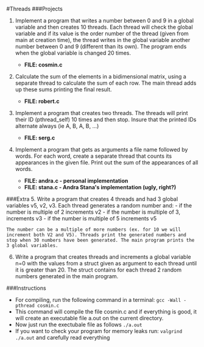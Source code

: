 #Threads
###Projects
1. Implement a program that writes a number between 0 and 9 in a global variable and then creates 10 threads. Each thread will check the global variable and if its value is the order number of the thread (given from main at creation time), the thread writes in the global variable another number between 0 and 9 (different than its own). The program ends when the global variable is changed 20 times.
    - **FILE: cosmin.c**

2. Calculate the sum of the elements in a bidimensional matrix, using a separate thread to calculate the sum of each row. The main thread adds up these sums printing the final result.
    - **FILE: robert.c**

3. Implement a program that creates two threads. The threads will print their ID (pthread_self) 10 times and then stop. Insure that the printed IDs alternate always (ie A, B, A, B, ...)
    - **FILE: serg.c**

4. Implement a program that gets as arguments a file name followed by words. For each word, create a separate thread that counts its appearances in the given file.  Print out the sum of the appearances of all words.
    - **FILE: andra.c - personal implementation**
    - **FILE: stana.c - Andra Stana's implementation (ugly, right?)**

###Extra
5.  Write a program that creates 4 threads and had 3 global variables v5, v2, v3. Each thread generates a random number and:
    - if the number is multiple of 2 increments v2
    - if the number is multiple of 3, increments v3
    - if the number is multiple of 5 increments v5

    The number can be a multiple of more numbers (ex. for 10 we will increment both V2 and V5). Threads print the generated numbers and stop when 30 numbers have been generated. The main program prints the 3 global variables.

6. Write a program that creates threads and increments a global variable n=0 with the values from a struct given as argument to each thread until it is greater than 20. The struct contains for each thread 2 random numbers generated in the main program.

###Instructions
- For compiling, run the following command in a terminal:
    `gcc -Wall -pthread cosmin.c`
- This command will compile the file cosmin.c and if everything is good, it will create an executable file a.out on the current directory.
- Now just run the exectubale file as follows
    `./a.out`
- If you want to check your program for memory leaks run:
    `valgrind ./a.out` and carefully read everything
